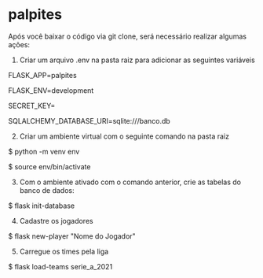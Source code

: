 # palpites

Após você baixar o código via git clone, será necessário realizar algumas ações:

1) Criar um arquivo .env na pasta raiz para adicionar as seguintes variáveis

FLASK_APP=palpites

FLASK_ENV=development

SECRET_KEY=<coloque aqui uma senha complexa>

SQLALCHEMY_DATABASE_URI=sqlite:///banco.db

2) Criar um ambiente virtual com o seguinte comando na pasta raiz

$ python -m venv env

$ source env/bin/activate

3) Com o ambiente ativado com o comando anterior, crie as tabelas do banco de dados:

$ flask init-database

4) Cadastre os jogadores

$ flask new-player "Nome do Jogador"

5) Carregue os times pela liga

$ flask load-teams serie_a_2021